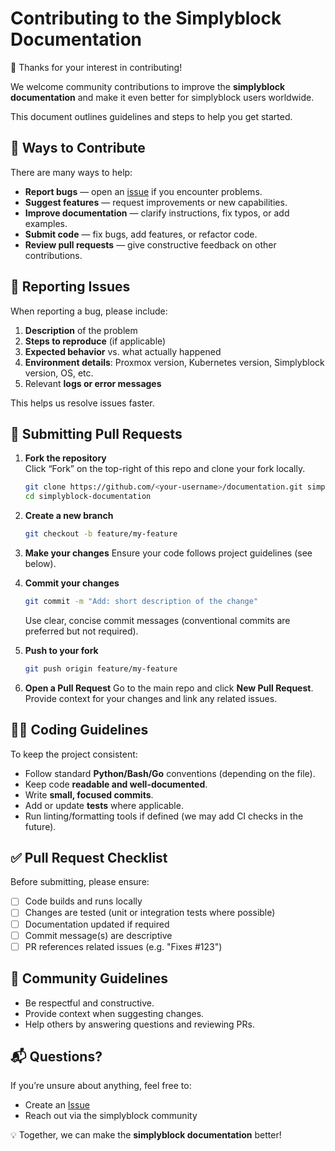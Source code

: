 # Contributing to the Simplyblock Documentation

🎉 Thanks for your interest in contributing!  

We welcome community contributions to improve the **simplyblock documentation** and make it even better for simplyblock users worldwide.  

This document outlines guidelines and steps to help you get started.

## 📌 Ways to Contribute

There are many ways to help:

- **Report bugs** — open an [issue](https://github.com/simplyblock/documentation/issues) if you encounter problems.
- **Suggest features** — request improvements or new capabilities.
- **Improve documentation** — clarify instructions, fix typos, or add examples.
- **Submit code** — fix bugs, add features, or refactor code.
- **Review pull requests** — give constructive feedback on other contributions.

## 🐞 Reporting Issues

When reporting a bug, please include:

1. **Description** of the problem  
2. **Steps to reproduce** (if applicable)  
3. **Expected behavior** vs. what actually happened  
4. **Environment details**: Proxmox version, Kubernetes version, Simplyblock version, OS, etc.  
5. Relevant **logs or error messages**

This helps us resolve issues faster.

## 🚀 Submitting Pull Requests

1. **Fork the repository**  
   Click “Fork” on the top-right of this repo and clone your fork locally.

   ```bash
   git clone https://github.com/<your-username>/documentation.git simplyblock-documentation
   cd simplyblock-documentation
   ```

2. **Create a new branch**

   ```bash
   git checkout -b feature/my-feature
   ```

3. **Make your changes**
   Ensure your code follows project guidelines (see below).

4. **Commit your changes**

   ```bash
   git commit -m "Add: short description of the change"
   ```

   Use clear, concise commit messages (conventional commits are preferred but not required).

5. **Push to your fork**

   ```bash
   git push origin feature/my-feature
   ```

6. **Open a Pull Request**
   Go to the main repo and click **New Pull Request**.
   Provide context for your changes and link any related issues.

## 🧑‍💻 Coding Guidelines

To keep the project consistent:

* Follow standard **Python/Bash/Go** conventions (depending on the file).
* Keep code **readable and well-documented**.
* Write **small, focused commits**.
* Add or update **tests** where applicable.
* Run linting/formatting tools if defined (we may add CI checks in the future).

## ✅ Pull Request Checklist

Before submitting, please ensure:

* [ ] Code builds and runs locally
* [ ] Changes are tested (unit or integration tests where possible)
* [ ] Documentation updated if required
* [ ] Commit message(s) are descriptive
* [ ] PR references related issues (e.g. "Fixes #123")

## 🙌 Community Guidelines

* Be respectful and constructive.
* Provide context when suggesting changes.
* Help others by answering questions and reviewing PRs.

## 📬 Questions?

If you’re unsure about anything, feel free to:

* Create an [Issue](https://github.com/simplyblock/documentation/issues)
* Reach out via the simplyblock community

💡 Together, we can make the **simplyblock documentation** better!